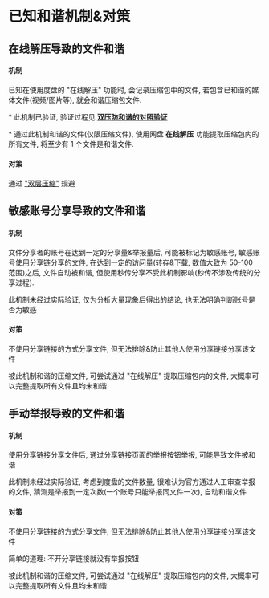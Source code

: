 # 已知和谐机制&对策

## 在线解压导致的文件和谐

#### 机制

已知在使用度盘的 "在线解压" 功能时, 会记录压缩包中的文件, 若包含已和谐的媒体文件(视频/图片等), 就会和谐压缩包文件.

\* 此机制已验证, 验证过程见 [**双压防和谐的对照验证**](/document/预防和谐/度盘防和谐.md)

\* 通过此机制和谐的文件(仅限压缩文件), 使用网盘 **在线解压** 功能提取压缩包内的所有文件, 将至少有 1 个文件是和谐文件.

#### 对策

通过 ["双层压缩"](/document/预防和谐/度盘防和谐.md) 规避

## 敏感账号分享导致的文件和谐

#### 机制

文件分享者的账号在达到一定的分享量&举报量后, 可能被标记为敏感账号, 敏感账号使用分享链分享的文件, 在达到一定的访问量(转存&下载, 数值大致为 50-100 范围)之后, 文件自动被和谐, 但使用秒传分享不受此机制影响(秒传不涉及传统的分享过程).

此机制未经过实际验证, 仅为分析大量现象后得出的结论, 也无法明确判断账号是否为敏感

#### 对策

不使用分享链接的方式分享文件, 但无法排除&防止其他人使用分享链接分享该文件

被此机制和谐的压缩文件, 可尝试通过 "在线解压" 提取压缩包内的文件, 大概率可以完整提取所有文件且均未和谐.

## 手动举报导致的文件和谐

#### 机制

使用分享链接分享文件后, 通过分享链接页面的举报按钮举报, 可能导致文件被和谐

此机制未经过实际验证, 考虑到度盘的文件数量, 很难认为官方通过人工审查举报的文件, 猜测是举报到一定次数(一个账号只能举报同文件一次), 自动和谐文件

#### 对策

不使用分享链接的方式分享文件, 但无法排除&防止其他人使用分享链接分享该文件

简单的道理: 不开分享链接就没有举报按钮

被此机制和谐的压缩文件, 可尝试通过 "在线解压" 提取压缩包内的文件, 大概率可以完整提取所有文件且均未和谐.